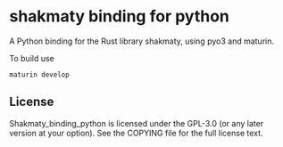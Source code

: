 # shakmaty binding for python

A Python binding for the Rust library shakmaty, using pyo3 and maturin.

To build use 

```console
maturin develop
```


## License

Shakmaty_binding_python is licensed under the GPL-3.0 (or any later version at your option).
See the COPYING file for the full license text.
